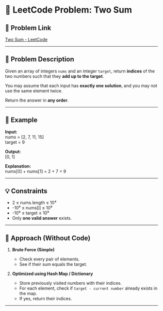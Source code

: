 # 🧠 LeetCode Problem: Two Sum

## 🔗 Problem Link  
[Two Sum - LeetCode](https://leetcode.com/problems/two-sum/description/)

---

## 📘 Problem Description

Given an array of integers `nums` and an integer `target`, return **indices** of the two numbers such that they **add up to the target**.

You may assume that each input has **exactly one solution**, and you may not use the same element twice.

Return the answer in **any order**.

---

## 🧾 Example

**Input:**  
nums = [2, 7, 11, 15]  
target = 9

**Output:**  
[0, 1]

**Explanation:**  
nums[0] + nums[1] = 2 + 7 = 9

---

## 💡 Constraints

- 2 ≤ nums.length ≤ 10⁴  
- -10⁹ ≤ nums[i] ≤ 10⁹  
- -10⁹ ≤ target ≤ 10⁹  
- Only **one valid answer** exists.

---

## 🧠 Approach (Without Code)

1. **Brute Force (Simple)**  
   - Check every pair of elements.
   - See if their sum equals the target.

2. **Optimized using Hash Map / Dictionary**
   - Store previously visited numbers with their indices.
   - For each element, check if `target - current number` already exists in the map.
   - If yes, return their indices.

---
